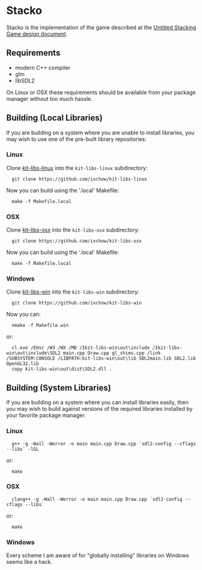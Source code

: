 # Stacko

Stacko is the implementation of the game described at the [Untitled Stacking Game design document](http://graphics.cs.cmu.edu/courses/15-466-f17/game0-designs/aluo/).

## Requirements

 - modern C++ compiler
 - glm
 - libSDL2

On Linux or OSX these requirements should be available from your package manager without too much hassle.

## Building (Local Libraries)

If you are building on a system where you are unable to install libraries, you may wish to use one of the pre-built library repositories:

### Linux

Clone [kit-libs-linux](https://github.com/ixchow/kit-libs-linux) into the `kit-libs-linux` subdirectory:
```
  git clone https://github.com/ixchow/kit-libs-linux
```
Now you can build using the '.local' Makefile:
```
  make -f Makefile.local
```

### OSX

Clone [kit-libs-osx](https://github.com/ixchow/kit-libs-osx) into the `kit-libs-osx` subdirectory:
```
  git clone https://github.com/ixchow/kit-libs-osx
```
Now you can build using the '.local' Makefile:
```
  make -f Makefile.local
```

### Windows

Clone [kit-libs-win](https://github.com/ixchow/kit-libs-win) into the `kit-libs-win` subdirectory:
```
  git clone https://github.com/ixchow/kit-libs-win
```
Now you can:
```
  nmake -f Makefile.win
```
or:
```
  cl.exe /EHsc /W3 /WX /MD /Ikit-libs-win\out\include /Ikit-libs-win\out\include\SDL2 main.cpp Draw.cpp gl_shims.cpp /link /SUBSYSTEM:CONSOLE /LIBPATH:kit-libs-win\out\lib SDL2main.lib SDL2.lib OpenGL32.lib
  copy kit-libs-win\out\dist\SDL2.dll .
```


## Building (System Libraries)

If you are building on a system where you can install libraries easily, then you may wish to build against versions of the required libraries installed by your favorite package manager.

### Linux
```
  g++ -g -Wall -Werror -o main main.cpp Draw.cpp `sdl2-config --cflags --libs` -lGL
```
or:
```
  make
```

### OSX
```
  clang++ -g -Wall -Werror -o main main.cpp Draw.cpp `sdl2-config --cflags --libs`
```
or:
```
  make
```

### Windows

Every scheme I am aware of for "globally installing" libraries on Windows seems like a hack.
